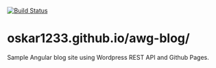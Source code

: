 [![Build Status](https://travis-ci.org/oskar1233/awg-blog)](https://travis-ci.org/oskar1233/awg-blog)

# oskar1233.github.io/awg-blog/

Sample Angular blog site using Wordpress REST API and Github Pages.
